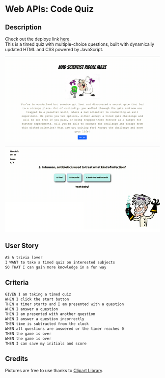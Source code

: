 # Web APIs: Code Quiz


## Description

Check out the deploye link [here](https://uyennguyen30696.github.io/hw4-webAPIs-code-quiz/intro.html).
<br>
This is a timed quiz with multiple-choice questions, built with dynamically updated HTML and CSS powered by JavaScript.

![screenshot](./images/screenshot1.png)

![screenshot](./images/screenshot2.png)

## User Story

```
AS A trivia lover
I WANT to take a timed quiz on interested subjects
SO THAT I can gain more knowledge in a fun way
```

## Criteria

```
GIVEN I am taking a timed quiz
WHEN I click the start button
THEN a timer starts and I am presented with a question
WHEN I answer a question
THEN I am presented with another question
WHEN I answer a question incorrectly
THEN time is subtracted from the clock
WHEN all questions are answered or the timer reaches 0
THEN the game is over
WHEN the game is over
THEN I can save my initials and score
```

## Credits

Pictures are free to use thanks to [Clipart Library](http://clipart-library.com/).